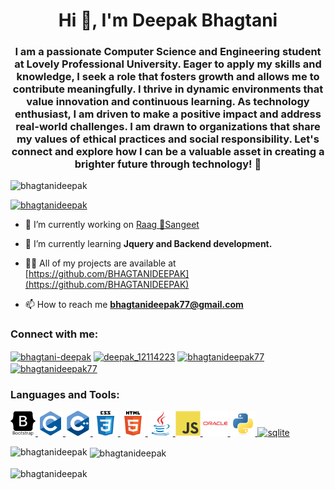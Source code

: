 <h1 align="center">Hi 👋, I'm Deepak Bhagtani</h1>
<h3 align="center">I am a passionate Computer Science and Engineering student at Lovely Professional University. Eager to apply my skills and knowledge, I seek a role that fosters growth and allows me to contribute meaningfully. I thrive in dynamic environments that value innovation and continuous learning. As technology enthusiast, I am driven to make a positive impact and address real-world challenges. I am drawn to organizations that share my values of ethical practices and social responsibility. Let's connect and explore how I can be a valuable asset in creating a brighter future through technology! 🚀</h3>

<p align="left"> <img src="https://komarev.com/ghpvc/?username=bhagtanideepak&label=Profile%20views&color=0e75b6&style=flat" alt="bhagtanideepak" /> </p>

<p align="left"> <a href="https://github.com/ryo-ma/github-profile-trophy"><img src="https://github-profile-trophy.vercel.app/?username=bhagtanideepak" alt="bhagtanideepak" /></a> </p>

- 🔭 I’m currently working on [Raag 🎵Sangeet](https://bhagtanideepak.github.io/Raga-Sangeet/)

- 🌱 I’m currently learning **Jquery and Backend development.**

- 👨‍💻 All of my projects are available at [https://github.com/BHAGTANIDEEPAK](https://github.com/BHAGTANIDEEPAK)

- 📫 How to reach me **bhagtanideepak77@gmail.com**

<h3 align="left">Connect with me:</h3>
<p align="left">
<a href="https://linkedin.com/in/bhagtani-deepak" target="blank"><img align="center" src="https://raw.githubusercontent.com/rahuldkjain/github-profile-readme-generator/master/src/images/icons/Social/linked-in-alt.svg" alt="bhagtani-deepak" height="30" width="40" /></a>
<a href="https://www.hackerrank.com/deepak_12114223" target="blank"><img align="center" src="https://raw.githubusercontent.com/rahuldkjain/github-profile-readme-generator/master/src/images/icons/Social/hackerrank.svg" alt="deepak_12114223" height="30" width="40" /></a>
<a href="https://www.leetcode.com/bhagtanideepak77" target="blank"><img align="center" src="https://raw.githubusercontent.com/rahuldkjain/github-profile-readme-generator/master/src/images/icons/Social/leet-code.svg" alt="bhagtanideepak77" height="30" width="40" /></a>
<a href="https://auth.geeksforgeeks.org/user/bhagtanideepak77" target="blank"><img align="center" src="https://raw.githubusercontent.com/rahuldkjain/github-profile-readme-generator/master/src/images/icons/Social/geeks-for-geeks.svg" alt="bhagtanideepak77" height="30" width="40" /></a>
</p>

<h3 align="left">Languages and Tools:</h3>
<p align="left"> <a href="https://getbootstrap.com" target="_blank" rel="noreferrer"> <img src="https://raw.githubusercontent.com/devicons/devicon/master/icons/bootstrap/bootstrap-plain-wordmark.svg" alt="bootstrap" width="40" height="40"/> </a> <a href="https://www.cprogramming.com/" target="_blank" rel="noreferrer"> <img src="https://raw.githubusercontent.com/devicons/devicon/master/icons/c/c-original.svg" alt="c" width="40" height="40"/> </a> <a href="https://www.w3schools.com/cpp/" target="_blank" rel="noreferrer"> <img src="https://raw.githubusercontent.com/devicons/devicon/master/icons/cplusplus/cplusplus-original.svg" alt="cplusplus" width="40" height="40"/> </a> <a href="https://www.w3schools.com/css/" target="_blank" rel="noreferrer"> <img src="https://raw.githubusercontent.com/devicons/devicon/master/icons/css3/css3-original-wordmark.svg" alt="css3" width="40" height="40"/> </a> <a href="https://www.w3.org/html/" target="_blank" rel="noreferrer"> <img src="https://raw.githubusercontent.com/devicons/devicon/master/icons/html5/html5-original-wordmark.svg" alt="html5" width="40" height="40"/> </a> <a href="https://www.java.com" target="_blank" rel="noreferrer"> <img src="https://raw.githubusercontent.com/devicons/devicon/master/icons/java/java-original.svg" alt="java" width="40" height="40"/> </a> <a href="https://developer.mozilla.org/en-US/docs/Web/JavaScript" target="_blank" rel="noreferrer"> <img src="https://raw.githubusercontent.com/devicons/devicon/master/icons/javascript/javascript-original.svg" alt="javascript" width="40" height="40"/> </a> <a href="https://www.oracle.com/" target="_blank" rel="noreferrer"> <img src="https://raw.githubusercontent.com/devicons/devicon/master/icons/oracle/oracle-original.svg" alt="oracle" width="40" height="40"/> </a> <a href="https://www.python.org" target="_blank" rel="noreferrer"> <img src="https://raw.githubusercontent.com/devicons/devicon/master/icons/python/python-original.svg" alt="python" width="40" height="40"/> </a> <a href="https://www.sqlite.org/" target="_blank" rel="noreferrer"> <img src="https://www.vectorlogo.zone/logos/sqlite/sqlite-icon.svg" alt="sqlite" width="40" height="40"/> </a> </p>

<p><img align="left" src="https://github-readme-stats.vercel.app/api/top-langs?username=bhagtanideepak&show_icons=true&locale=en&layout=compact" alt="bhagtanideepak" /></p>

<p>&nbsp;<img align="center" src="https://github-readme-stats.vercel.app/api?username=bhagtanideepak&show_icons=true&locale=en" alt="bhagtanideepak" /></p>

<p><img align="center" src="https://github-readme-streak-stats.herokuapp.com/?user=bhagtanideepak&" alt="bhagtanideepak" /></p>
